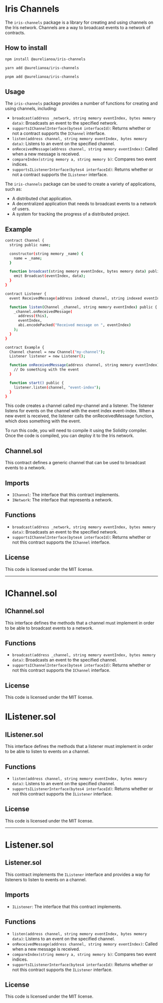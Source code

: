 # Iris Channels

The `iris-channels` package is a library for creating and using channels on the Iris network. Channels are a way to broadcast events to a network of contracts.

## How to install

```bash
npm install @aurelianoa/iris-channels

yarn add @aurelianoa/iris-channels

pnpm add @aurelianoa/iris-channels
```

## Usage

The `iris-channels` package provides a number of functions for creating and using channels, including:

* `broadcast(address _network, string memory eventIndex, bytes memory data)`: Broadcasts an event to the specified network.
* `supportsIChannelInterface(bytes4 interfaceId)`: Returns whether or not a contract supports the `IChannel` interface.
* `listen(address channel, string memory eventIndex, bytes memory data)`: Listens to an event on the specified channel.
* `onReceivedMessage(address channel, string memory eventIndex)`: Called when a new message is received.
* `compareIndex(string memory a, string memory b)`: Compares two event indices.
* `supportsIListenerInterface(bytes4 interfaceId)`: Returns whether or not a contract supports the `IListener` interface.

The `iris-channels` package can be used to create a variety of applications, such as:

* A distributed chat application.
* A decentralized application that needs to broadcast events to a network of users.
* A system for tracking the progress of a distributed project.

## Example

```bash
contract Channel {
  string public name;

  constructor(string memory _name) {
    name = _name;
  }

  function broadcast(string memory eventIndex, bytes memory data) public {
    emit Broadcast(eventIndex, data);
  }
}

contract Listener {
  event ReceivedMessage(address indexed channel, string indexed eventIndex);

  function listen(Channel _channel, string memory eventIndex) public {
    _channel.onReceivedMessage(
      address(this),
      eventIndex,
      abi.encodePacked("Received message on ", eventIndex)
    );
  }
}

contract Example {
  Channel channel = new Channel("my-channel");
  Listener listener = new Listener();

  function onReceivedMessage(address channel, string memory eventIndex) public {
    // Do something with the event
  }

  function start() public {
    listener.listen(channel, "event-index");
  }
}
```

This code creates a channel called my-channel and a listener. The listener listens for events on the channel with the event index event-index. When a new event is received, the listener calls the onReceivedMessage function, which does something with the event.

To run this code, you will need to compile it using the Solidity compiler. Once the code is compiled, you can deploy it to the Iris network.


## Channel.sol

This contract defines a generic channel that can be used to broadcast events to a network.

## Imports

* `IChannel`: The interface that this contract implements.
* `INetwork`: The interface that represents a network.

## Functions

* `broadcast(address _network, string memory eventIndex, bytes memory data)`: Broadcasts an event to the specified network.
* `supportsIChannelInterface(bytes4 interfaceId)`: Returns whether or not this contract supports the `IChannel` interface.

## License

This code is licensed under the MIT license.

---

# IChannel.sol

## IChannel.sol

This interface defines the methods that a channel must implement in order to be able to broadcast events to a network.

## Functions

* `broadcast(address _channel, string memory eventIndex, bytes memory data)`: Broadcasts an event to the specified channel.
* `supportsIChannelInterface(bytes4 interfaceId)`: Returns whether or not this contract supports the `IChannel` interface.

## License

This code is licensed under the MIT license.




# IListener.sol

## IListener.sol

This interface defines the methods that a listener must implement in order to be able to listen to events on a channel.

## Functions

* `listen(address channel, string memory eventIndex, bytes memory data)`: Listens to an event on the specified channel.
* `supportsIListenerInterface(bytes4 interfaceId)`: Returns whether or not this contract supports the `IListener` interface.

## License

This code is licensed under the MIT license.

---

# Listener.sol

## Listener.sol

This contract implements the `IListener` interface and provides a way for listeners to listen to events on a channel.

## Imports

* `IListener`: The interface that this contract implements.

## Functions

* `listen(address channel, string memory eventIndex, bytes memory data)`: Listens to an event on the specified channel.
* `onReceivedMessage(address channel, string memory eventIndex)`: Called when a new message is received.
* `compareIndex(string memory a, string memory b)`: Compares two event indices.
* `supportsIListenerInterface(bytes4 interfaceId)`: Returns whether or not this contract supports the `IListener` interface.

## License

This code is licensed under the MIT license.

